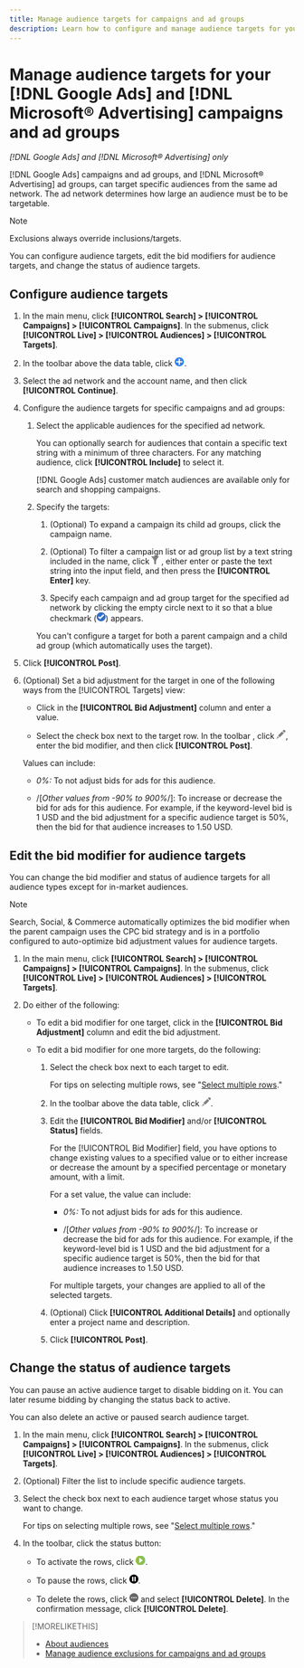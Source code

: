 ```yaml
---
title: Manage audience targets for campaigns and ad groups
description: Learn how to configure and manage audience targets for your [!DNL Google Ads] and [!DNL Microsoft® Advertising] campaigns and ad groups.
---
```

# Manage audience targets for your [!DNL Google Ads] and [!DNL Microsoft® Advertising] campaigns and ad groups

*[!DNL Google Ads] and [!DNL Microsoft® Advertising] only*

[!DNL Google Ads] campaigns and ad groups, and [!DNL Microsoft® Advertising] ad groups, can target specific audiences from the same ad network. The ad network determines how large an audience must be to be targetable.

>[!NOTE]
>
>Exclusions always override inclusions/targets.

You can configure audience targets, edit the bid modifiers for audience targets, and change the status of audience targets.

## Configure audience targets

1. In the main menu, click **[!UICONTROL Search] > [!UICONTROL Campaigns] > [!UICONTROL Campaigns]**. In the submenus, click **[!UICONTROL Live] > [!UICONTROL Audiences] > [!UICONTROL Targets]**.

1. In the toolbar above the data table, click ![Create](/help/search-social-commerce/assets/add.png "Create").

1. Select the ad network and the account name, and then click **[!UICONTROL Continue]**.

1. Configure the audience targets for specific campaigns and ad groups:

   1. Select the applicable audiences for the specified ad network.
   
      You can optionally search for audiences that contain a specific text string with a minimum of three characters. For any matching audience, click **[!UICONTROL Include]** to select it.
      
      [!DNL Google Ads] customer match audiences are available only for search and shopping campaigns.

   1. Specify the targets:
   
      1. (Optional) To expand a campaign its child ad groups, click the campaign name.
      
      1. (Optional) To filter a campaign list or ad group list by a text string included in the name, click ![Filter](/help/search-social-commerce/assets/filter.png "Filter") , either enter or paste the text string into the input field, and then press the **[!UICONTROL Enter]** key.
      
      1. Specify each campaign and ad group target for the specified ad network by clicking the empty circle next to it so that a blue checkmark (![Select](/help/search-social-commerce/assets/include.png "Select")) appears.
      
      You can't configure a target for both a parent campaign and a child ad group (which automatically uses the target).

1. Click **[!UICONTROL Post]**.

1. (Optional) Set a bid adjustment for the target in one of the following ways from the [!UICONTROL Targets] view:

   * Click in the **[!UICONTROL Bid Adjustment]** column and enter a value.
   
   * Select the check box next to the target row. In the toolbar , click ![Edit](/help/search-social-commerce/assets/edit.png "Edit"), enter the bid modifier, and then click **[!UICONTROL Post]**.

   Values can include:
   
   * *0%:* To not adjust bids for ads for this audience.
   
   * /[*Other values from -90% to 900%*/]: To increase or decrease the bid for ads for this audience. For example, if the  keyword-level bid is 1 USD and the bid adjustment for a specific audience target is 50%, then the bid for that audience increases to 1.50 USD.

## Edit the bid modifier for audience targets

You can change the bid modifier and status of audience targets for all audience types except for in-market audiences.

>[!NOTE]
>
>Search, Social, & Commerce automatically optimizes the bid modifier when the parent campaign uses the CPC bid strategy and is in a portfolio configured to auto-optimize bid adjustment values for audience targets.

1. In the main menu, click **[!UICONTROL Search] > [!UICONTROL Campaigns] > [!UICONTROL Campaigns]**. In the submenus, click **[!UICONTROL Live] > [!UICONTROL Audiences] > [!UICONTROL Targets]**.

1. Do either of the following:

   * To edit a bid modifier for one target, click in the **[!UICONTROL Bid Adjustment]** column and edit the bid adjustment.

   * To edit a bid modifier for one more targets, do the following:

     1. Select the check box next to each target to edit.
     
        For tips on selecting multiple rows, see "[Select multiple rows](/help/search-social-commerce/common-tasks/navigation-editing-selection/multiple-rows-select.md)."

     1. In the toolbar above the data table, click ![Edit](/help/search-social-commerce/assets/edit.png "Edit").

     1. Edit the **[!UICONTROL Bid Modifier]** and/or **[!UICONTROL Status]** fields.
     
         For the [!UICONTROL Bid Modifier] field, you have options to change existing values to a specified value or to either increase or decrease the amount by a specified percentage or monetary amount, with a limit.

         For a set value, the value can include:
         
         * *0%:* To not adjust bids for ads for this audience.
         
         * /[*Other values from -90% to 900%*/]: To increase or decrease the bid for ads for this audience. For example, if the  keyword-level bid is 1 USD and the bid adjustment for a specific audience target is 50%, then the bid for that audience increases to 1.50 USD.
         
         For multiple targets, your changes are applied to all of the selected targets.

     1. (Optional) Click **[!UICONTROL Additional Details]** and optionally enter a project name and description.
     
     1. Click **[!UICONTROL Post]**.
  
## Change the status of audience targets

You can pause an active audience target to disable bidding on it. You can later resume bidding by changing the status back to active.

You can also delete an active or paused search audience target.

1. In the main menu, click **[!UICONTROL Search] > [!UICONTROL Campaigns] > [!UICONTROL Campaigns]**. In the submenus, click **[!UICONTROL Live] > [!UICONTROL Audiences] > [!UICONTROL Targets]**.

1. (Optional) Filter the list to include specific audience targets.

1. Select the check box next to each audience target whose status you want to change.
     
   For tips on selecting multiple rows, see "[Select multiple rows](/help/search-social-commerce/common-tasks/navigation-editing-selection/multiple-rows-select.md)."

1. In the toolbar, click the status button:

   * To activate the rows, click ![Activate](/help/search-social-commerce/assets/activate.png "Activate").
   
   * To pause the rows, click ![Pause](/help/search-social-commerce/assets/pause.png "Pause").
   
   * To delete the rows, click ![More actions](/help/search-social-commerce/assets/more.png "More actions") and select **[!UICONTROL Delete]**. In the confirmation message, click **[!UICONTROL Delete]**.

>[!MORELIKETHIS]
>
>* [About audiences](audience-about.md)
>* [Manage audience exclusions for campaigns and ad groups](/help/search-social-commerce/campaign-management/campaigns/audience-exclusions-manage.md)
